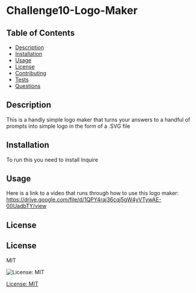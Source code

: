 # Challenge10-Logo-Maker
  ## Table of Contents
  - [Description](#description)
  - [Installation](#installation)
  - [Usage](#usage)
  - [License](#license)
  - [Contributing](#contributing)
  - [Tests](#tests)
  - [Questions](#questions)
  
  ## Description
  This is a handly simple logo maker that turns your answers to a handful of prompts into simple logo in the form of a .SVG file

  ## Installation
  To run this you need to install Inquire
  
  ## Usage
  Here is a link to a video that runs through how to use this logo maker: 
  https://drive.google.com/file/d/1QPY4raj36cqj5gW4yVTywAE-00UadbTY/view
  
  ## License
  ## License 
MIT

![License: MIT](https://img.shields.io/badge/license-mit-green.svg)

[License: MIT](https://www.mit.edu/~amini/LICENSE.md)
  

